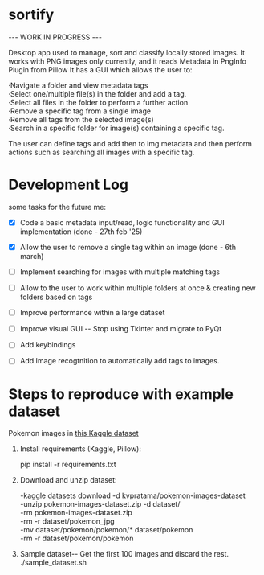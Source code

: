 # sortify
 
 --- WORK IN PROGRESS --- 

Desktop app used to manage, sort and classify locally stored images.
It works with PNG images only currently, and it reads Metadata in PngInfo Plugin from Pillow
It has a GUI which allows the user to:  

·Navigate a folder and view metadata tags  
·Select one/multiple file(s) in the folder and add a tag.  
·Select all files in the folder to perform a further action  
·Remove a specific tag from a single image  
·Remove all tags from the selected image(s)  
·Search in a specific folder for image(s) containing a specific tag.  


The user can define tags and add then to img metadata and then perform actions such as searching all images with a specific tag.  

  

# Development Log
 some tasks for the future me:   
 
- [x] Code a basic metadata input/read, logic functionality and GUI implementation (done - 27th feb '25)
- [x] Allow the user to remove a single tag within an image (done - 6th march)  
- [ ] Implement searching for images with multiple matching tags
- [ ] Allow to the user to work within multiple folders at once & creating new folders based on tags  
- [ ] Improve performance within a large dataset  
- [ ] Improve visual GUI -- Stop using TkInter and migrate to PyQt
- [ ] Add keybindings   
- [ ] Add Image recogtnition to automatically add tags to images.  
 



# Steps to reproduce with example dataset  

Pokemon images in [this Kaggle dataset](https://www.kaggle.com/datasets/kvpratama/pokemon-images-dataset/data)  
1) Install requirements (Kaggle, Pillow):  

	pip install -r requirements.txt

2) Download and unzip dataset:  

	-kaggle datasets download -d kvpratama/pokemon-images-dataset  
	-unzip pokemon-images-dataset.zip -d dataset/  
    -rm pokemon-images-dataset.zip  
	-rm -r dataset/pokemon_jpg  
	-mv dataset/pokemon/pokemon/* dataset/pokemon  
	-rm -r dataset/pokemon/pokemon  


3) Sample dataset-- Get the first 100 images and discard the rest.  
    ./sample_dataset.sh
